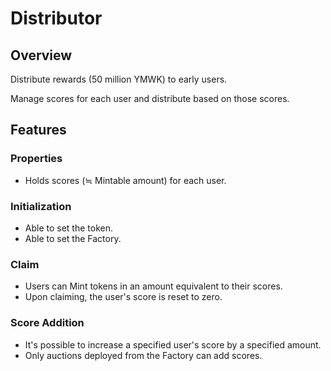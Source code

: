 # Distributor

## Overview

Distribute rewards (50 million YMWK) to early users.

Manage scores for each user and distribute based on those scores.

## Features

### Properties

- Holds scores (≒ Mintable amount) for each user.

### Initialization

- Able to set the token.
- Able to set the Factory.

### Claim

- Users can Mint tokens in an amount equivalent to their scores.
- Upon claiming, the user's score is reset to zero.

### Score Addition

- It's possible to increase a specified user's score by a specified amount.
- Only auctions deployed from the Factory can add scores.
